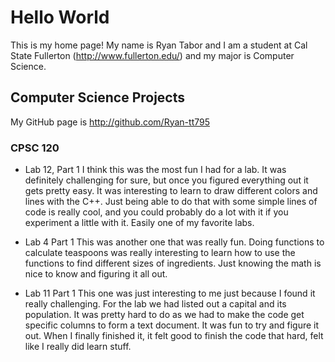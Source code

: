 # Hello World

This is my home page! My name is Ryan Tabor and I am a student at Cal State Fullerton (http://www.fullerton.edu/) and my major is Computer Science.

## Computer Science Projects

My GitHub page is http://github.com/Ryan-tt795

### CPSC 120

* Lab 12, Part 1
I think this was the most fun I had for a lab. It was definitely challenging for sure, but once you figured everything out it gets pretty easy. It was interesting to learn to draw different colors and lines with the C++. Just being able to do that with some simple lines of code is really cool, and you could probably do a lot with it if you experiment a little with it. Easily one of my favorite labs.

* Lab 4 Part 1
This was another one that was really fun. Doing functions to calculate teaspoons was really interesting to learn how to use the functions to find different sizes of ingredients. Just knowing the math is nice to know and figuring it all out. 

* Lab 11 Part 1
This one was just interesting to me just because I found it really challenging. For the lab we had listed out a capital and its population. It was pretty hard to do as we had to make the code get specific columns to form a text document. It was fun to try and figure it out. When I finally finished it, it felt good to finish the code that hard, felt like I really did learn stuff. 

